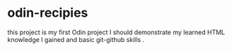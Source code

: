 # odin-recipies
this project is my first Odin project I should demonstrate my learned HTML knowledge I gained and basic git-github skills .